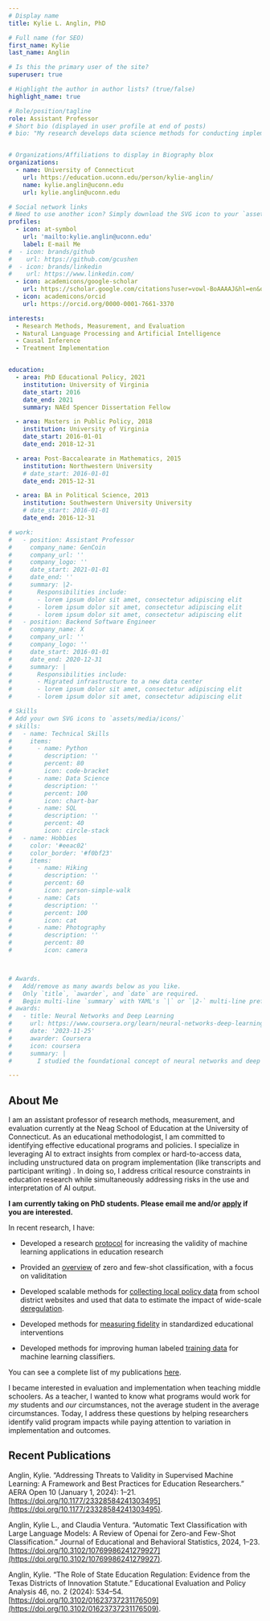 ```yaml
---
# Display name
title: Kylie L. Anglin, PhD

# Full name (for SEO)
first_name: Kylie
last_name: Anglin

# Is this the primary user of the site?
superuser: true

# Highlight the author in author lists? (true/false)
highlight_name: true

# Role/position/tagline
role: Assistant Professor
# Short bio (displayed in user profile at end of posts)
# bio: "My research develops data science methods for conducting implementation research in field settings, as well as for improving the causal validity and replicability of impact estimates."


# Organizations/Affiliations to display in Biography blox
organizations:
  - name: University of Connecticut
    url: https://education.uconn.edu/person/kylie-anglin/
    name: kylie.anglin@uconn.edu
    url: kylie.anglin@uconn.edu

# Social network links
# Need to use another icon? Simply download the SVG icon to your `assets/media/icons/` folder.
profiles:
  - icon: at-symbol
    url: 'mailto:kylie.anglin@uconn.edu'
    label: E-mail Me
#  - icon: brands/github
#    url: https://github.com/gcushen
#  - icon: brands/linkedin
#    url: https://www.linkedin.com/
  - icon: academicons/google-scholar
    url: https://scholar.google.com/citations?user=vowl-BoAAAAJ&hl=en&oi=ao
  - icon: academicons/orcid
    url: https://orcid.org/0000-0001-7661-3370

interests:
  - Research Methods, Measurement, and Evaluation
  - Natural Language Processing and Artificial Intelligence
  - Causal Inference
  - Treatment Implementation


education:
  - area: PhD Educational Policy, 2021
    institution: University of Virginia
    date_start: 2016
    date_end: 2021
    summary: NAEd Spencer Dissertation Fellow

  - area: Masters in Public Policy, 2018
    institution: University of Virginia
    date_start: 2016-01-01
    date_end: 2018-12-31

  - area: Post-Baccalearate in Mathematics, 2015
    institution: Northwestern University
    # date_start: 2016-01-01
    date_end: 2015-12-31

  - area: BA in Political Science, 2013
    institution: Southwestern University University
    # date_start: 2016-01-01
    date_end: 2016-12-31

# work:
#   - position: Assistant Professor
#     company_name: GenCoin
#     company_url: ''
#     company_logo: ''
#     date_start: 2021-01-01
#     date_end: ''
#     summary: |2-
#       Responsibilities include:
#       - lorem ipsum dolor sit amet, consectetur adipiscing elit
#       - lorem ipsum dolor sit amet, consectetur adipiscing elit
#       - lorem ipsum dolor sit amet, consectetur adipiscing elit
#   - position: Backend Software Engineer
#     company_name: X
#     company_url: ''
#     company_logo: ''
#     date_start: 2016-01-01
#     date_end: 2020-12-31
#     summary: |
#       Responsibilities include:
#       - Migrated infrastructure to a new data center
#       - lorem ipsum dolor sit amet, consectetur adipiscing elit
#       - lorem ipsum dolor sit amet, consectetur adipiscing elit

# Skills
# Add your own SVG icons to `assets/media/icons/`
# skills:
#   - name: Technical Skills
#     items:
#       - name: Python
#         description: ''
#         percent: 80
#         icon: code-bracket
#       - name: Data Science
#         description: ''
#         percent: 100
#         icon: chart-bar
#       - name: SQL
#         description: ''
#         percent: 40
#         icon: circle-stack
#   - name: Hobbies
#     color: '#eeac02'
#     color_border: '#f0bf23'
#     items:
#       - name: Hiking
#         description: ''
#         percent: 60
#         icon: person-simple-walk
#       - name: Cats
#         description: ''
#         percent: 100
#         icon: cat
#       - name: Photography
#         description: ''
#         percent: 80
#         icon: camera



# Awards.
#   Add/remove as many awards below as you like.
#   Only `title`, `awarder`, and `date` are required.
#   Begin multi-line `summary` with YAML's `|` or `|2-` multi-line prefix and indent 2 spaces below.
# awards:
#   - title: Neural Networks and Deep Learning
#     url: https://www.coursera.org/learn/neural-networks-deep-learning
#     date: '2023-11-25'
#     awarder: Coursera
#     icon: coursera
#     summary: |
#       I studied the foundational concept of neural networks and deep learning. By the end, I was familiar with the significant technological trends driving the rise of deep learning; build, train, and apply fully connected deep neural networks; implement efficient (vectorized) neural networks; identify key parameters in a neural network’s architecture; and apply deep learning to your own applications.

---
```


## About Me

I am an assistant professor of research methods, measurement, and evaluation currently at the Neag School of Education at the University of Connecticut. As an educational methodologist, I am committed to identifying effective educational programs and policies.  I specialize in leveraging AI to extract insights from complex or hard-to-access data, including unstructured data on program implementation (like transcripts and participant writing) . In doing so, I address critical resource constraints in education research while simultaneously addressing  risks in the use and interpretation of AI output.


**I am currently taking on PhD students. Please email me and/or [apply](https://rmme.education.uconn.edu/how-to-apply-m-a-and-ph-d-programs/) if you are interested.**


In recent research, I have:

* Developed a research [protocol](https://doi.org/10.1177/23328584241303495) for increasing the validity of machine learning applications in education research

* Provided an [overview](https://doi.org/10.3102/10769986241279927) of zero and few-shot classification, with a focus on validitation

* Developed scalable methods for [collecting local policy data](https://doi.org/10.1080/19345747.2019.1654576) from school district websites and used that data to estimate the impact of wide-scale [deregulation](https://doi.org/10.3102/01623737231176509).

* Developed methods for [measuring fidelity](https://doi.org/10.1177/23328584211028615) in standardized educational interventions

* Developed methods for improving human labeled [training data](https://doi.org/10.6339/22-JDS1054) for machine learning classifiers.

You can see a complete list of my publications [here](https://scholar.google.com/citations?user=vowl-BoAAAAJ&hl=en).


I became interested in evaluation and implementation when teaching middle schoolers. As a teacher, I wanted to know what programs would work for *my* students and *our* circumstances, not the average student in the average circumstances. Today, I address these questions by helping researchers identify valid program impacts while paying attention to variation in implementation and outcomes.

## Recent Publications
Anglin, Kylie. “Addressing Threats to Validity in Supervised Machine Learning: A Framework and Best Practices for Education Researchers.” AERA Open 10 (January 1, 2024): 1–21. [https://doi.org/10.1177/23328584241303495](https://doi.org/10.1177/23328584241303495).

Anglin, Kylie L., and Claudia Ventura. “Automatic Text Classification with Large Language Models: A Review of Openai for Zero-and Few-Shot Classification.” Journal of Educational and Behavioral Statistics, 2024, 1–23. [https://doi.org/10.3102/10769986241279927](https://doi.org/10.3102/10769986241279927).

Anglin, Kylie. “The Role of State Education Regulation: Evidence from the Texas Districts of Innovation Statute.” Educational Evaluation and Policy Analysis 46, no. 2 (2024): 534–54. [https://doi.org/10.3102/01623737231176509](https://doi.org/10.3102/01623737231176509).
